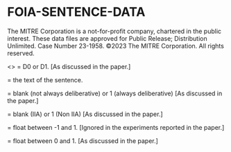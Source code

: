 # FOIA-SENTENCE-DATA
The MITRE Corporation is a not-for-profit company, chartered in the public interest. These data files are approved for Public Release; Distribution Unlimited. Case Number 23-1958. ©2023 The MITRE Corporation. All rights reserved.

<<label>> = D0 or D1. [As discussed in the paper.]

<Sentence Text> = the text of the sentence.

<Always deliberative> = blank (not always deliberative) or 1 (always deliberative) [As discussed in the paper.]

<Non IIA> = blank (IIA) or 1 (Non IIA) [As discussed in the paper.]

<Sentiment> = float between -1 and 1. [Ignored in the experiments reported in the paper.]

<Subjectivity> = float between 0 and 1. [As discussed in the paper.]

